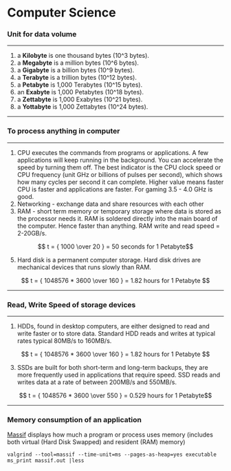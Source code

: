 # Computer Science

### Unit for data volume

******************************
1. a **Kilobyte** is one thousand bytes (10^3 bytes).
2. a **Megabyte** is a million bytes (10^6 bytes).
3. a **Gigabyte** is a billion bytes (10^9 bytes).
4. a **Terabyte** is a trillion bytes (10^12 bytes).
5. a **Petabyte** is 1,000 Terabytes (10^15 bytes).
6. an **Exabyte** is 1,000 Petabytes (10^18 bytes).
7. a **Zettabyte** is 1,000 Exabytes (10^21 bytes).
8. a **Yottabyte** is 1,000 Zettabytes (10^24 bytes).
******************************

### To process anything in computer
******************************
1. CPU executes the commands from programs or applications. A few applications will keep running in the background. You can accelerate the speed by turning them off. The best indicator is the CPU clock speed or CPU frequency (unit GHz or billions of pulses per second), which shows how many cycles per second it can complete. Higher value means faster CPU is faster and applications are faster. For gaming 3.5 - 4.0 GHz is good. 
2. Networking - exchange data and share resources with each other
3. RAM - short term memory or temporary storage where data is stored as the processor needs it. RAM is soldered directly into the main board of the computer. Hence faster than anything. RAM write and read speed = 2-20GB/s.

$$ t = { 1000  \over 20  }  =  50 seconds for 1 Petabyte$$

5. Hard disk is a permanent computer storage. Hard disk drives are mechanical devices that runs slowly than RAM. 

$$ t = { 1048576 * 3600 \over 160 }  =  1.82 hours for 1 Petabyte $$

******************************


### Read, Write Speed of storage devices
******************************
1. HDDs, found in desktop computers, are either designed to read and write faster or to store data. Standard HDD reads and writes at typical rates typical 80MB/s to 160MB/s.
 
$$ t = { 1048576 * 3600 \over 160 }  =  1.82 hours for 1 Petabyte $$

3. SSDs are built for both short-term and long-term backups, they are more frequently used in applications that require speed.  SSD reads and writes data at a rate of between 200MB/s and 550MB/s.

$$ t = { 1048576 * 3600 \over 550 }  = 0.529 hours for 1 Petabyte$$

******************************

### Memory consumption of an application 
[Massif](https://courses.cs.washington.edu/courses/cse326/05wi/valgrind-doc/ms_main.html) displays how much a program or process uses memory (includes both virtual (Hard Disk Swapped) and resident (RAM) memory)
```
valgrind --tool=massif --time-unit=ms --pages-as-heap=yes executable
ms_print massif.out |less 
```


